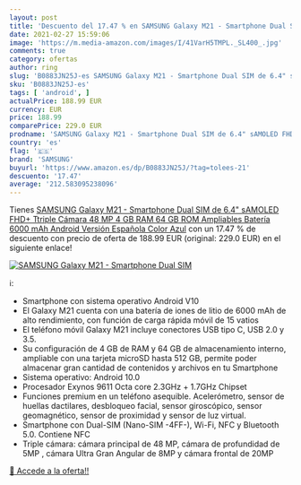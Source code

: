 ```yaml
---
layout: post
title: 'Descuento del 17.47 % en SAMSUNG Galaxy M21 - Smartphone Dual SIM'
date: 2021-02-27 15:59:06
image: 'https://m.media-amazon.com/images/I/41VarH5TMPL._SL400_.jpg'
comments: true
category: ofertas
author: ring
slug: 'B0883JN25J-es SAMSUNG Galaxy M21 - Smartphone Dual SIM de 6.4" sAMOLED...'
sku: 'B0883JN25J-es'
tags: [ 'android', ]
actualPrice: 188.99 EUR
currency: EUR
price: 188.99
comparePrice: 229.0 EUR
prodname: 'SAMSUNG Galaxy M21 - Smartphone Dual SIM de 6.4" sAMOLED FHD+ Ttriple Cámara 48 MP  4 GB RAM  64 GB ROM Ampliables  Batería 6000 mAh  Android  Versión Española  Color Azul'
country: 'es'
flag: '🇪🇸'
brand: 'SAMSUNG'
buyurl: 'https://www.amazon.es/dp/B0883JN25J/?tag=tolees-21'
descuento: '17.47'
average: '212.583095238096'
---
```


Tienes [SAMSUNG Galaxy M21 - Smartphone Dual SIM de 6.4" sAMOLED FHD+ Ttriple Cámara 48 MP  4 GB RAM  64 GB ROM Ampliables  Batería 6000 mAh  Android  Versión Española  Color Azul](https://www.amazon.es/dp/B0883JN25J/?tag=tolees-21) con un 17.47 % de descuento con precio de oferta de 188.99 EUR (original: 229.0 EUR) en el siguiente enlace!

[![SAMSUNG Galaxy M21 - Smartphone Dual SIM](https://m.media-amazon.com/images/I/41VarH5TMPL._SL400_.jpg)](https://www.amazon.es/dp/B0883JN25J/?tag=tolees-21)

ℹ️:

- Smartphone con sistema operativo Android V10
- El Galaxy M21 cuenta con una batería de iones de litio de 6000 mAh de alto rendimiento, con función de carga rápida móvil de 15 vatios
- El teléfono móvil Galaxy M21 incluye conectores USB tipo C, USB 2.0 y 3.5.
- Su configuración de 4 GB de RAM y 64 GB de almacenamiento interno, ampliable con una tarjeta microSD hasta 512 GB, permite poder almacenar gran cantidad de contenidos y archivos en tu Smartphone
- Sistema operativo: Android 10.0
- Procesador Exynos 9611 Octa core 2.3GHz + 1.7GHz Chipset
- Funciones premium en un teléfono asequible. Acelerómetro, sensor de huellas dactilares, desbloqueo facial, sensor giroscópico, sensor geomagnético, sensor de proximidad y sensor de luz virtual.
- Smartphone con Dual-SIM (Nano-SIM -4FF-), Wi-Fi, NFC y Bluetooth 5.0. Contiene NFC
- Triple cámara: cámara principal de 48 MP, cámara de profundidad de 5MP , cámara Ultra Gran Angular de 8MP y cámara frontal de 20MP

[🛒 Accede a la oferta!!](https://www.amazon.es/dp/B0883JN25J/?tag=tolees-21)
